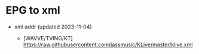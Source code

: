 # EPG to xml

* xml addr (updated 2023-11-04)

  - [WAVVE/TVING/KT]
    https://raw.githubusercontent.com/jassmusic/KLive/master/klive.xml

